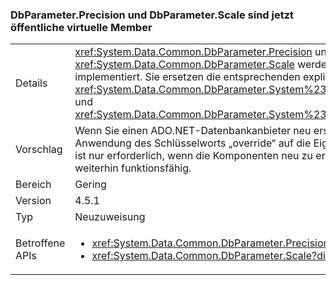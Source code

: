 ### <a name="dbparameterprecision-and-dbparameterscale-are-now-public-virtual-members"></a>DbParameter.Precision und DbParameter.Scale sind jetzt öffentliche virtuelle Member

|   |   |
|---|---|
|Details|<xref:System.Data.Common.DbParameter.Precision> und <xref:System.Data.Common.DbParameter.Scale> werden als öffentliche virtuelle Eigenschaften implementiert. Sie ersetzen die entsprechenden expliziten Schnittstellenimplementierungen <xref:System.Data.Common.DbParameter.System%23Data%23IDbDataParameter%23Precision> und <xref:System.Data.Common.DbParameter.System%23Data%23IDbDataParameter%23Scale>.|
|Vorschlag|Wenn Sie einen ADO.NET-Datenbankanbieter neu erstellen, erfordern diese Unterschiede die Anwendung des Schlüsselworts „override“ auf die Eigenschaften „Precision“ und „Scale“. Dies ist nur erforderlich, wenn die Komponenten neu zu erstellen; vorhandene Binärdateien sind weiterhin funktionsfähig.|
|Bereich|Gering|
|Version|4.5.1|
|Typ|Neuzuweisung|
|Betroffene APIs|<ul><li><xref:System.Data.Common.DbParameter.Precision?displayProperty=nameWithType></li><li><xref:System.Data.Common.DbParameter.Scale?displayProperty=nameWithType></li></ul>|

